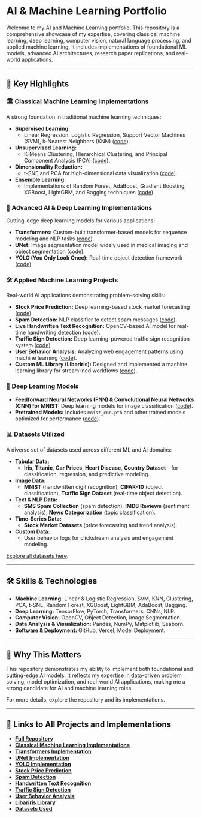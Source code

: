 # AI & Machine Learning Portfolio

Welcome to my AI and Machine Learning portfolio. This repository is a comprehensive showcase of my expertise, covering classical machine learning, deep learning, computer vision, natural language processing, and applied machine learning. It includes implementations of foundational ML models, advanced AI architectures, research paper replications, and real-world applications.

---

## 🔹 Key Highlights

### 🏛 Classical Machine Learning Implementations
A strong foundation in traditional machine learning techniques:
- **Supervised Learning:**
  - Linear Regression, Logistic Regression, Support Vector Machines (SVM), k-Nearest Neighbors (KNN) ([code](link_here)).
- **Unsupervised Learning:**
  - K-Means Clustering, Hierarchical Clustering, and Principal Component Analysis (PCA) ([code](link_here)).
- **Dimensionality Reduction:**
  - t-SNE and PCA for high-dimensional data visualization ([code](link_here)).
- **Ensemble Learning:**
  - Implementations of Random Forest, AdaBoost, Gradient Boosting, XGBoost, LightGBM, and Bagging techniques ([code](link_here)).

### 🚀 Advanced AI & Deep Learning Implementations
Cutting-edge deep learning models for various applications:
- **Transformers:** Custom-built transformer-based models for sequence modeling and NLP tasks ([code](link_here)).
- **UNet:** Image segmentation model widely used in medical imaging and object segmentation ([code](link_here)).
- **YOLO (You Only Look Once):** Real-time object detection framework ([code](link_here)).

### 🛠 Applied Machine Learning Projects
Real-world AI applications demonstrating problem-solving skills:
- **Stock Price Prediction:** Deep learning-based stock market forecasting ([code](link_here)).
- **Spam Detection:** NLP classifier to detect spam messages ([code](link_here)).
- **Live Handwritten Text Recognition:** OpenCV-based AI model for real-time handwriting detection ([code](link_here)).
- **Traffic Sign Detection:** Deep learning-powered traffic sign recognition system ([code](link_here)).
- **User Behavior Analysis:** Analyzing web engagement patterns using machine learning ([code](link_here)).
- **Custom ML Library (Libariris):** Designed and implemented a machine learning library for streamlined workflows ([code](link_here)).

### 🧠 Deep Learning Models
- **Feedforward Neural Networks (FNN) & Convolutional Neural Networks (CNN) for MNIST:** Deep learning models for image classification ([code](link_here)).
- **Pretrained Models:** Includes `mnist_cnn.pth` and other trained models optimized for performance ([code](link_here)).

### 📊 Datasets Utilized
A diverse set of datasets used across different ML and AI domains:
- **Tabular Data:**
  - **Iris**, **Titanic**, **Car Prices**, **Heart Disease**, **Country Dataset** – for classification, regression, and predictive modeling.
- **Image Data:**
  - **MNIST** (handwritten digit recognition), **CIFAR-10** (object classification), **Traffic Sign Dataset** (real-time object detection).
- **Text & NLP Data:**
  - **SMS Spam Collection** (spam detection), **IMDB Reviews** (sentiment analysis), **News Categorization** (topic classification).
- **Time-Series Data:**
  - **Stock Market Datasets** (price forecasting and trend analysis).
- **Custom Data:**
  - User behavior logs for clickstream analysis and engagement modeling.

[Explore all datasets here](link_here).

---

## 🛠 Skills & Technologies
- **Machine Learning:** Linear & Logistic Regression, SVM, KNN, Clustering, PCA, t-SNE, Random Forest, XGBoost, LightGBM, AdaBoost, Bagging.
- **Deep Learning:** TensorFlow, PyTorch, Transformers, CNNs, NLP.
- **Computer Vision:** OpenCV, Object Detection, Image Segmentation.
- **Data Analysis & Visualization:** Pandas, NumPy, Matplotlib, Seaborn.
- **Software & Deployment:** GitHub, Vercel, Model Deployment.

---

## 🎯 Why This Matters
This repository demonstrates my ability to implement both foundational and cutting-edge AI models. It reflects my expertise in data-driven problem solving, model optimization, and real-world AI applications, making me a strong candidate for AI and machine learning roles.

For more details, explore the repository and its implementations.

---

## 🔗 Links to All Projects and Implementations
- **[Full Repository](link_here)**
- **[Classical Machine Learning Implementations](link_here)**
- **[Transformers Implementation](link_here)**
- **[UNet Implementation](link_here)**
- **[YOLO Implementation](link_here)**
- **[Stock Price Prediction](link_here)**
- **[Spam Detection](link_here)**
- **[Handwritten Text Recognition](link_here)**
- **[Traffic Sign Detection](link_here)**
- **[User Behavior Analysis](link_here)**
- **[Libariris Library](link_here)**
- **[Datasets Used](link_here)**

